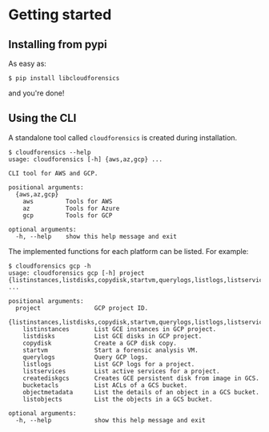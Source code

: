 # Getting started

## Installing from pypi

As easy as:

```
$ pip install libcloudforensics
```

and you're done!

## Using the CLI

A standalone tool called `cloudforensics` is created during installation.

```
$ cloudforensics --help
usage: cloudforensics [-h] {aws,az,gcp} ...

CLI tool for AWS and GCP.

positional arguments:
  {aws,az,gcp}
    aws         Tools for AWS
    az          Tools for Azure
    gcp         Tools for GCP

optional arguments:
  -h, --help    show this help message and exit
```

The implemented functions for each platform can be listed. For example:

```
$ cloudforensics gcp -h
usage: cloudforensics gcp [-h] project {listinstances,listdisks,copydisk,startvm,querylogs,listlogs,listservices,creatediskgcs,bucketacls,objectmetadata,listobjects} ...

positional arguments:
  project               GCP project ID.
  {listinstances,listdisks,copydisk,startvm,querylogs,listlogs,listservices,creatediskgcs,bucketacls,objectmetadata,listobjects}
    listinstances       List GCE instances in GCP project.
    listdisks           List GCE disks in GCP project.
    copydisk            Create a GCP disk copy.
    startvm             Start a forensic analysis VM.
    querylogs           Query GCP logs.
    listlogs            List GCP logs for a project.
    listservices        List active services for a project.
    creatediskgcs       Creates GCE persistent disk from image in GCS.
    bucketacls          List ACLs of a GCS bucket.
    objectmetadata      List the details of an object in a GCS bucket.
    listobjects         List the objects in a GCS bucket.

optional arguments:
  -h, --help            show this help message and exit
```

